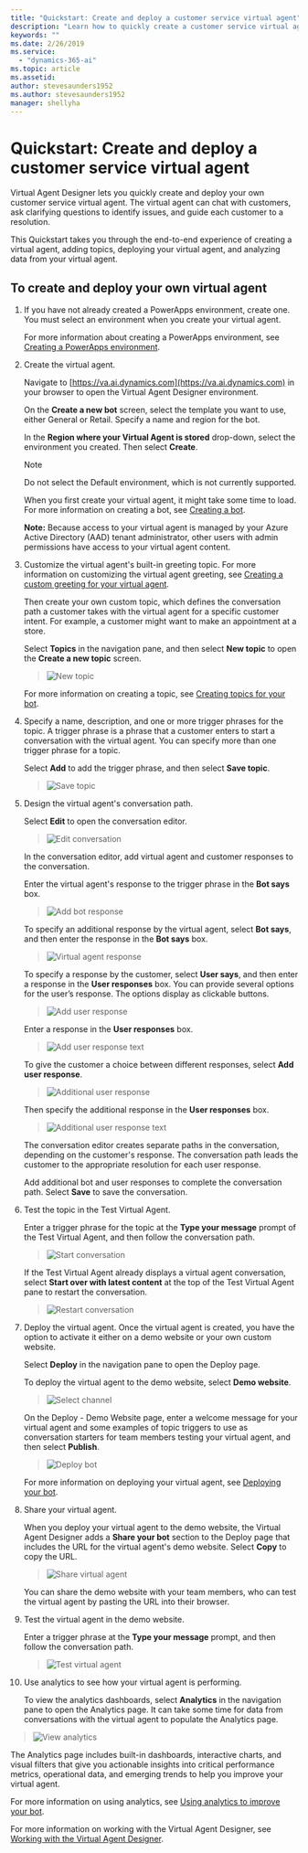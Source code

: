 ```yaml
---
title: "Quickstart: Create and deploy a customer service virtual agent"
description: "Learn how to quickly create a customer service virtual agent using the Virtual Agent Designer."
keywords: ""
ms.date: 2/26/2019
ms.service:
  - "dynamics-365-ai"
ms.topic: article
ms.assetid: 
author: stevesaunders1952
ms.author: stevesaunders1952
manager: shellyha
---
```


# Quickstart: Create and deploy a customer service virtual agent

Virtual Agent Designer lets you quickly create and deploy your own customer service virtual agent. The virtual agent can chat with customers, ask clarifying questions to identify issues, and guide each customer to a resolution.

This Quickstart takes you through the end-to-end experience of creating a virtual agent, adding topics, deploying your virtual agent, and analyzing data from your virtual agent.

## To create and deploy your own virtual agent

1. If you have not already created a PowerApps environment, create one. You must select an environment when you create your virtual agent.

    For more information about creating a PowerApps environment, see [Creating a PowerApps environment](getting-started-new-environment.md).

2. Create the virtual agent.

   Navigate to [https://va.ai.dynamics.com](https://va.ai.dynamics.com) in your browser to open the Virtual Agent Designer environment.

   On the **Create a new bot** screen, select the template you want to use, either General or Retail. Specify a name and region for the bot.

   In the **Region where your Virtual Agent is stored** drop-down, select the environment you created. Then select **Create**.

    > [!NOTE]
    > Do not select the Default environment, which is not currently supported.

   When you first create your virtual agent, it might take some time to load. For more information on creating a bot, see [Creating a bot](getting-started-create-bot.md).

   **Note:**   Because access to your virtual agent is managed by your Azure Active Directory (AAD) tenant administrator, other users with admin permissions have access to your virtual agent content.

3. Customize the virtual agent's built-in greeting topic. For more information on customizing the virtual agent greeting, see [Creating a custom greeting for your virtual agent](getting-started-create-greeting.md).

    Then create your own custom topic, which defines the conversation path a customer takes with the virtual agent for a specific customer intent. For example, a customer might want to make an appointment at a store.

   Select **Topics** in the navigation pane, and then select **New topic** to open the **Create a new topic** screen.

   > ![New topic](media/create-new-topic.png)

   For more information on creating a topic, see [Creating topics for your bot](getting-started-create-topics.md).

4. Specify a name, description, and one or more trigger phrases for the topic. A trigger phrase is a phrase that a customer enters to start a conversation with the virtual agent. You can specify more than one trigger phrase for a topic.

   Select **Add** to add the trigger phrase, and then select **Save topic**.

   > ![Save topic](media/save-topic.png)

5. Design the virtual agent's conversation path.

   Select **Edit** to open the conversation editor.

   > ![Edit conversation](media/edit-conversation.png)

   In the conversation editor, add virtual agent and customer responses to the conversation.

   Enter the virtual agent's response to the trigger phrase in the **Bot says** box.

   > ![Add bot response](media/bot-response.png)

   To specify an additional response by the virtual agent, select **Bot says**, and then enter the response in the **Bot says** box.

   > ![Virtual agent response](media/response-text.png)

   To specify a response by the customer, select **User says**, and then enter a response in the **User responses** box. You can provide several options for the user’s response. The options display as clickable buttons.

   > ![Add user response](media/user-says.png)

   Enter a response in the **User responses** box.

   > ![Add user response text](media/user-response.png)

   To give the customer a choice between different responses, select **Add user response**.

   > ![Additional user response](media/second-response.png)

   Then specify the additional response in the **User responses** box.

   > ![Additional user response text](media/second-response-text.png)

   The conversation editor creates separate paths in the conversation, depending on the customer's response. The conversation path leads the customer to the appropriate resolution for each user response.

   Add additional bot and user responses to complete the conversation path. Select **Save** to save the conversation.

6. Test the topic in the Test Virtual Agent.

   Enter a trigger phrase for the topic at the **Type your message** prompt of the Test Virtual Agent, and then follow the conversation path.

   > ![Start conversation](media/start-conversation.png)

   If the Test Virtual Agent already displays a virtual agent conversation, select **Start over with latest content** at the top of the Test Virtual Agent pane to restart the conversation.

   > ![Restart conversation](media/restart-conversation.png)

7. Deploy the virtual agent. Once the virtual agent is created, you have the option to activate it either on a demo website or your own custom website.

   Select **Deploy** in the navigation pane to open the Deploy page.

   To deploy the virtual agent to the demo website, select **Demo website**.

   > ![Select channel](media/deploy-website.png)

   On the Deploy - Demo Website page, enter a welcome message for your virtual agent and some examples of topic triggers to use as conversation starters for team members testing your virtual agent, and then select **Publish**.

   > ![Deploy bot](media/publish-bot.png)

   For more information on deploying your virtual agent, see [Deploying your bot](getting-started-deploy.md).

8. Share your virtual agent.

   When you deploy your virtual agent to the demo website, the Virtual Agent Designer adds a **Share your bot** section to the Deploy page that includes the URL for the virtual agent's demo website. Select **Copy** to copy the URL.

   > ![Share virtual agent](media/share-bot.png)

   You can share the demo website with your team members, who can test the virtual agent by pasting the URL into their browser.

9. Test the virtual agent in the demo website.

   Enter a trigger phrase at the **Type your message** prompt, and then follow the conversation path.

   > ![Test virtual agent](media/demo-website.png)

10. Use analytics to see how your virtual agent is performing.

    To view the analytics dashboards, select **Analytics** in the navigation pane to open the Analytics page. It can take some time for data from conversations with the virtual agent to populate the Analytics page.

   > ![View analytics](media/analytics-page.png)

The Analytics page includes built-in dashboards, interactive charts, and visual filters that give you actionable insights into critical performance metrics, operational data, and emerging trends to help you improve your virtual agent.

For more information on using analytics, see [Using analytics to improve your bot](getting-started-analytics.md).

For more information on working with the Virtual Agent Designer, see [Working with the Virtual Agent Designer](getting-started-bot-designer.md).
